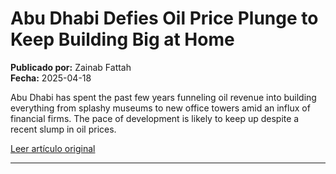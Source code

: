 # Abu Dhabi Defies Oil Price Plunge to Keep Building Big at Home

**Publicado por:** Zainab Fattah  
**Fecha:** 2025-04-18

Abu Dhabi has spent the past few years funneling oil revenue into building everything from splashy museums to new office towers amid an influx of financial firms. The pace of development is likely to keep up despite a recent slump in oil prices.

[Leer artículo original](https://www.bloomberg.com/news/articles/2025-04-18/uae-abu-dhabi-bets-on-mega-projects-tourism-to-lure-expats-despite-oil-slump)

---
